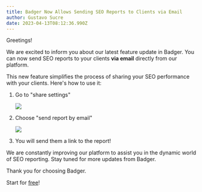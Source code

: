 ```yaml
---
title: Badger Now Allows Sending SEO Reports to Clients via Email
author: Gustavo Sucre
date: 2023-04-13T08:12:36.990Z
---
```

Greetings!

We are excited to inform you about our latest feature update in Badger. You can now send SEO reports to your clients **via email** directly from our platform.

This new feature simplifies the process of sharing your SEO performance with your clients. Here's how to use it:

1. Go to "share settings"

   ![](/img/updates/sample-report.png)
2. Choose "send report by email"

   ![](/img/updates/report-email-badger.png)
3. You will send them a link to the report!

We are constantly improving our platform to assist you in the dynamic world of SEO reporting. Stay tuned for more updates from Badger.

Thank you for choosing Badger.

Start for [free](https://app.getbadger.io/)!